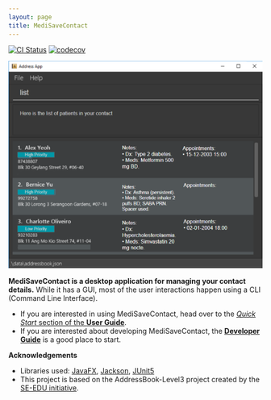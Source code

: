 ```yaml
---
layout: page
title: MediSaveContact
---
```


[![CI Status](https://github.com/se-edu/addressbook-level3/workflows/Java%20CI/badge.svg)](https://github.com/AY2526S1-CS2103T-F14b-2/tp/actions/workflows/gradle.yml)
[![codecov](https://codecov.io/gh/se-edu/addressbook-level3/branch/master/graph/badge.svg)](https://codecov.io/gh/se-edu/addressbook-level3)

![Ui](images/Ui.png)

**MediSaveContact is a desktop application for managing your contact details.** While it has a GUI, most of the user interactions happen using a CLI (Command Line Interface).

* If you are interested in using MediSaveContact, head over to the [_Quick Start_ section of the **User Guide**](UserGuide.html#quick-start).
* If you are interested about developing MediSaveContact, the [**Developer Guide**](DeveloperGuide.html) is a good place to start.

**Acknowledgements**

* Libraries used: [JavaFX](https://openjfx.io/), [Jackson](https://github.com/FasterXML/jackson), [JUnit5](https://github.com/junit-team/junit5)
* This project is based on the AddressBook-Level3 project created by the [SE-EDU initiative](https://se-education.org).
